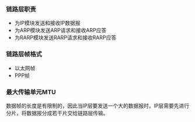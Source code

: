 ### 链路层职责
- 为IP模块发送和接收IP数据报
- 为ARP模块发送ARP请求和接收ARP应答
- 为RARP模块发送RARP请求和接收RARP应答

### 链路层帧格式
- 以太网帧
- PPP帧

### 最大传输单元MTU
数据帧的长度是有限制的，因此当IP层要发送一个大的数据报时，IP层需要先进行分片，将数据报分成若干片交给链路层传输。
